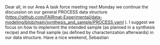 Dear all,
in our Area A task force meeting next Monday we continue the discussion on our general PROCESS data structure (https://github.com/FAIRmat-Experimental/data-modeling/blob/main/synthesis_and_sample/PROCESS.yaml ). I suggest we focus on how to implement the intended sample (as planned in a synthesis recipe) and the final sample (as defined by characterization afterwards) in our data structure. 
Have a nice weekend,
Sebastian
